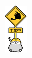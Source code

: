 <div align="center">
	<br>
	<img src="https://github.com/minaminao/minaminao/blob/master/koujichu08.gif">
	<br>
</div>
